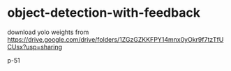 # object-detection-with-feedback

download yolo weights from https://drive.google.com/drive/folders/1ZGzGZKKFPY14mnx0yOkr9f7tzTfUCUsx?usp=sharing

p-51
